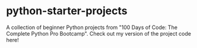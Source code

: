 # python-starter-projects
A collection of beginner Python projects from "100 Days of Code: The Complete Python Pro Bootcamp". Check out my version of the project code here!
